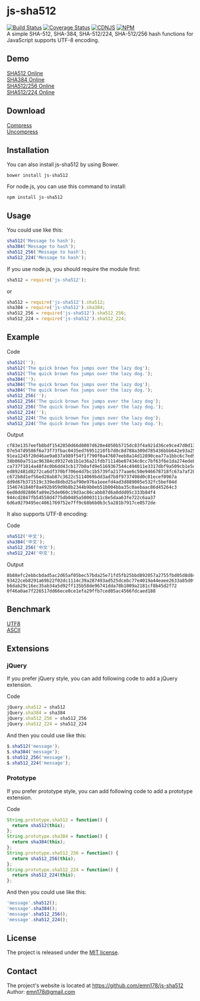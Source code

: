 # js-sha512
[![Build Status](https://travis-ci.org/emn178/js-sha512.svg?branch=master)](https://travis-ci.org/emn178/js-sha512)
[![Coverage Status](https://coveralls.io/repos/emn178/js-sha512/badge.svg?branch=master)](https://coveralls.io/r/emn178/js-sha512?branch=master)
[![CDNJS](https://img.shields.io/cdnjs/v/js-sha512.svg)](https://cdnjs.com/libraries/js-sha512/)
[![NPM](https://nodei.co/npm/js-sha512.png?stars&downloads)](https://nodei.co/npm/js-sha512/)  
A simple SHA-512, SHA-384, SHA-512/224, SHA-512/256 hash functions for JavaScript supports UTF-8 encoding.

## Demo
[SHA512 Online](http://emn178.github.io/online-tools/sha512.html)  
[SHA384 Online](http://emn178.github.io/online-tools/sha384.html)  
[SHA512/256 Online](http://emn178.github.io/online-tools/sha512_256.html)  
[SHA512/224 Online](http://emn178.github.io/online-tools/sha512_224.html)  

## Download
[Compress](https://raw.github.com/emn178/js-sha512/master/build/sha512.min.js)  
[Uncompress](https://raw.github.com/emn178/js-sha512/master/src/sha512.js)

## Installation
You can also install js-sha512 by using Bower.

    bower install js-sha512

For node.js, you can use this command to install:

    npm install js-sha512

## Usage
You could use like this:
```JavaScript
sha512('Message to hash');
sha384('Message to hash');
sha512_256('Message to hash');
sha512_224('Message to hash');
```
If you use node.js, you should require the module first:
```JavaScript
sha512 = require('js-sha512');
```
or 
```JavaScript
sha512 = require('js-sha512').sha512;
sha384 = require('js-sha512').sha384;
sha512_256 = require('js-sha512').sha512_256;
sha512_224 = require('js-sha512').sha512_224;
```
## Example
Code
```JavaScript
sha512('');
sha512('The quick brown fox jumps over the lazy dog');
sha512('The quick brown fox jumps over the lazy dog.');
sha384('');
sha384('The quick brown fox jumps over the lazy dog');
sha384('The quick brown fox jumps over the lazy dog.');
sha512_256('');
sha512_256('The quick brown fox jumps over the lazy dog');
sha512_256('The quick brown fox jumps over the lazy dog.');
sha512_224('');
sha512_224('The quick brown fox jumps over the lazy dog');
sha512_224('The quick brown fox jumps over the lazy dog.');
```
Output

    cf83e1357eefb8bdf1542850d66d8007d620e4050b5715dc83f4a921d36ce9ce47d0d13c5d85f2b0ff8318d2877eec2f63b931bd47417a81a538327af927da3e
    07e547d9586f6a73f73fbac0435ed76951218fb7d0c8d788a309d785436bbb642e93a252a954f23912547d1e8a3b5ed6e1bfd7097821233fa0538f3db854fee6
    91ea1245f20d46ae9a037a989f54f1f790f0a47607eeb8a14d12890cea77a1bbc6c7ed9cf205e67b7f2b8fd4c7dfd3a7a8617e45f3c463d481c7e586c39ac1ed
    38b060a751ac96384cd9327eb1b1e36a21fdb71114be07434c0cc7bf63f6e1da274edebfe76f65fbd51ad2f14898b95b
    ca737f1014a48f4c0b6dd43cb177b0afd9e5169367544c494011e3317dbf9a509cb1e5dc1e85a941bbee3d7f2afbc9b1
    ed892481d8272ca6df370bf706e4d7bc1b5739fa2177aae6c50e946678718fc67a7af2819a021c2fc34e91bdb63409d7
    c672b8d1ef56ed28ab87c3622c5114069bdd3ad7b8f9737498d0c01ecef0967a
    dd9d67b371519c339ed8dbd25af90e976a1eeefd4ad3d889005e532fc5bef04d
    1546741840f8a492b959d9b8b2344b9b0eb51b004bba35c0aebaac86d45264c3
    6ed0dd02806fa89e25de060c19d3ac86cabb87d6a0ddd05c333b84f4
    944cd2847fb54558d4775db0485a50003111c8e5daa63fe722c6aa37
    6d6a9279495ec4061769752e7ff9c68b6b0b3c5a281b7917ce0572de

It also supports UTF-8 encoding:

Code
```JavaScript
sha512('中文');
sha384('中文');
sha512_256('中文');
sha512_224('中文');
```
Output

    8b88efc2ebbcbdad5ac2d65af05bec57bda25e71fd5fb25bbd892057a2755fbd05d8d8491cb2946febd5b0f124ffdfbaecf7e34946353c4f1b5ab29545895468
    93422ceb8291a69b22f02dc1114c39a287493ad525dcebc77e4019a44eaee2633a85d0f29cd298ee6799048c33a4be0c
    b6dab29c16ec35ab34a5d92ff135b58de96741dda78b1009a2181cf8b45d2f72
    0f46a0ae7f226517dd66ece0ce1efa29ffb7ced05ac4566fdcaed188

## Benchmark
[UTF8](http://jsperf.com/sha-512/10)  
[ASCII](http://jsperf.com/sha-512/9)

## Extensions
### jQuery
If you prefer jQuery style, you can add following code to add a jQuery extension.

Code
```JavaScript
jQuery.sha512 = sha512
jQuery.sha384 = sha384
jQuery.sha512_256 = sha512_256
jQuery.sha512_224 = sha512_224
```
And then you could use like this:
```JavaScript
$.sha512('message');
$.sha384('message');
$.sha512_256('message');
$.sha512_224('message');
```
### Prototype
If you prefer prototype style, you can add following code to add a prototype extension.

Code
```JavaScript
String.prototype.sha512 = function() {
  return sha512(this);
};
String.prototype.sha384 = function() {
  return sha384(this);
};
String.prototype.sha512_256 = function() {
  return sha512_256(this);
};
String.prototype.sha512_224 = function() {
  return sha512_224(this);
};
```
And then you could use like this:
```JavaScript
'message'.sha512();
'message'.sha384();
'message'.sha512_256();
'message'.sha512_224();
```
## License
The project is released under the [MIT license](http://www.opensource.org/licenses/MIT).

## Contact
The project's website is located at https://github.com/emn178/js-sha512  
Author: emn178@gmail.com
